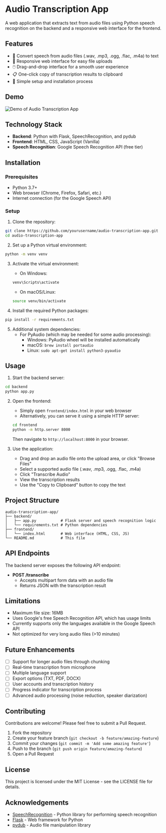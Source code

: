 # Audio Transcription App

A web application that extracts text from audio files using Python speech recognition on the backend and a responsive web interface for the frontend.

## Features

- 🎤 Convert speech from audio files (.wav, .mp3, .ogg, .flac, .m4a) to text
- 📱 Responsive web interface for easy file uploads
- 🖱️ Drag-and-drop interface for a smooth user experience
- 📋 One-click copy of transcription results to clipboard
- 🚀 Simple setup and installation process

## Demo

![Demo of Audio Transcription App](https://via.placeholder.com/800x400?text=Audio+Transcription+App+Demo)

## Technology Stack

- **Backend**: Python with Flask, SpeechRecognition, and pydub
- **Frontend**: HTML, CSS, JavaScript (Vanilla)
- **Speech Recognition**: Google Speech Recognition API (free tier)

## Installation

### Prerequisites

- Python 3.7+
- Web browser (Chrome, Firefox, Safari, etc.)
- Internet connection (for the Google Speech API)

### Setup

1. Clone the repository:
```bash
git clone https://github.com/yourusername/audio-transcription-app.git
cd audio-transcription-app
```

2. Set up a Python virtual environment:
```bash
python -m venv venv
```

3. Activate the virtual environment:
   - On Windows:
   ```bash
   venv\Scripts\activate
   ```
   - On macOS/Linux:
   ```bash
   source venv/bin/activate
   ```

4. Install the required Python packages:
```bash
pip install -r requirements.txt
```

5. Additional system dependencies:
   - For PyAudio (which may be needed for some audio processing):
     - Windows: PyAudio wheel will be installed automatically
     - macOS: `brew install portaudio`
     - Linux: `sudo apt-get install python3-pyaudio`

## Usage

1. Start the backend server:
```bash
cd backend
python app.py
```

2. Open the frontend:
   - Simply open `frontend/index.html` in your web browser
   - Alternatively, you can serve it using a simple HTTP server:
   ```bash
   cd frontend
   python -m http.server 8000
   ```
   Then navigate to `http://localhost:8000` in your browser.

3. Use the application:
   - Drag and drop an audio file onto the upload area, or click "Browse Files"
   - Select a supported audio file (.wav, .mp3, .ogg, .flac, .m4a)
   - Click "Transcribe Audio"
   - View the transcription results
   - Use the "Copy to Clipboard" button to copy the text

## Project Structure

```
audio-transcription-app/
├── backend/
│   ├── app.py           # Flask server and speech recognition logic
│   └── requirements.txt # Python dependencies
├── frontend/
│   └── index.html       # Web interface (HTML, CSS, JS)
└── README.md            # This file
```

## API Endpoints

The backend server exposes the following API endpoint:

- **POST /transcribe**
  - Accepts multipart form data with an audio file
  - Returns JSON with the transcription result

## Limitations

- Maximum file size: 16MB
- Uses Google's free Speech Recognition API, which has usage limits
- Currently supports only the languages available in the Google Speech API
- Not optimized for very long audio files (>10 minutes)

## Future Enhancements

- [ ] Support for longer audio files through chunking
- [ ] Real-time transcription from microphone
- [ ] Multiple language support
- [ ] Export options (TXT, PDF, DOCX)
- [ ] User accounts and transcription history
- [ ] Progress indicator for transcription process
- [ ] Advanced audio processing (noise reduction, speaker diarization)

## Contributing

Contributions are welcome! Please feel free to submit a Pull Request.

1. Fork the repository
2. Create your feature branch (`git checkout -b feature/amazing-feature`)
3. Commit your changes (`git commit -m 'Add some amazing feature'`)
4. Push to the branch (`git push origin feature/amazing-feature`)
5. Open a Pull Request

## License

This project is licensed under the MIT License - see the LICENSE file for details.

## Acknowledgements

- [SpeechRecognition](https://github.com/Uberi/speech_recognition) - Python library for performing speech recognition
- [Flask](https://flask.palletsprojects.com/) - Web framework for Python
- [pydub](https://github.com/jiaaro/pydub) - Audio file manipulation library